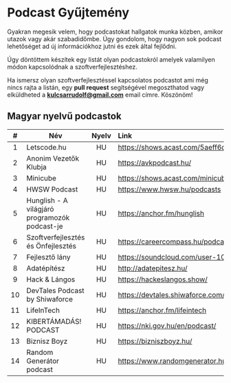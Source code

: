 # Podcast Gyűjtemény

Gyakran megesik velem, hogy podcastokat hallgatok munka közben, amikor utazok vagy akár szabadidőmbe. Úgy gondolom, hogy nagyon sok podcast lehetőséget ad új információkhoz jutni és ezek által fejlődni.

Úgy döntöttem készítek egy listát olyan podcastokról amelyek valamilyen módon kapcsolódnak a szoftverfejlesztéshez.

Ha ismersz olyan szoftverfejlesztéssel kapcsolatos podcastot ami még nincs rajta a listán, egy **pull request** segítségével megoszthatod vagy elküldheted a **kulcsarrudolf@gmail.com** email címre. Köszönöm!

## Magyar nyelvű podcastok

|  #  | Név                                              | Nyelv | Link                                                                 |
| :-: | ------------------------------------------------ | :---: | :------------------------------------------------------------------- |
|  1  | Letscode.hu                                      |  HU   | https://shows.acast.com/5aeff6d96eb47cc259946df2/                    |
|  2  | Anonim Vezetők Klubja                            |  HU   | https://avkpodcast.hu/                                               |
|  3  | Minicube                                         |  HU   | https://shows.acast.com/minicube/                                    |
|  4  | HWSW Podcast                                     |  HU   | https://www.hwsw.hu/podcasts                                         |
|  5  | Hunglish - A világjáró programozók podcast-je    |  HU   | https://anchor.fm/hunglish                                           |
|  6  | Szoftverfejlesztés és Önfejlesztés               |  HU   | https://careercompass.hu/podcast/                                    |
|  7  | Fejlesztő lány                                   |  HU   | https://soundcloud.com/user-107922785                                |
|  8  | Adatépítész                                      |  HU   | http://adatepitesz.hu/                                               |
|  9  | Hack & Lángos                                    |  HU   | https://hackeslangos.show/                                           |
|  10 | DevTales Podcast by Shiwaforce                   |  HU   | https://devtales.shiwaforce.com/                                     |
|  11 | LifeInTech                                       |  HU   | https://anchor.fm/lifeintech                                         |
|  12 | KIBERTÁMADÁS! PODCAST                            |  HU   | https://nki.gov.hu/en/podcast/                                       |
|  13 | Biznisz Boyz                                     |  HU   | https://bizniszboyz.hu/                                              |
|  14 | Random Generátor podcast                         |  HU   | https://www.randomgenerator.hu/                                      |
